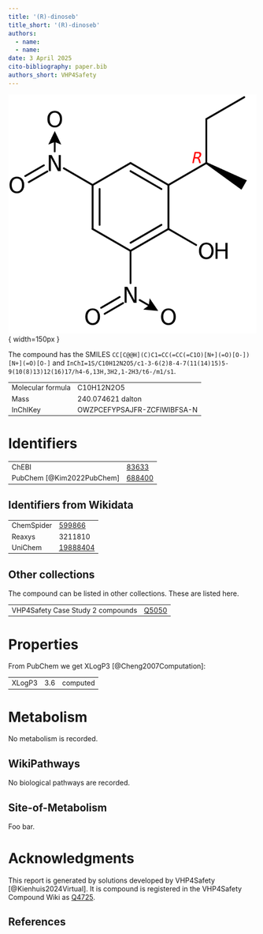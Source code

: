 ```yaml
---
title: '(R)-dinoseb'
title_short: '(R)-dinoseb'
authors:
  - name: 
  - name: 
date: 3 April 2025
cito-bibliography: paper.bib
authors_short: VHP4Safety
---
```


![](./cmp.png){ width=150px }

The compound has the SMILES
`CC[C@@H](C)C1=CC(=CC(=C1O)[N+](=O)[O-])[N+](=O)[O-]`
and
`InChI=1S/C10H12N2O5/c1-3-6(2)8-4-7(11(14)15)5-9(10(8)13)12(16)17/h4-6,13H,3H2,1-2H3/t6-/m1/s1`.

|  |  |
| -------- | -------- |
| Molecular formula | C10H12N2O5 |
| Mass | 240.074621 dalton |
| InChIKey | OWZPCEFYPSAJFR-ZCFIWIBFSA-N |

# Identifiers

|  |  |
| -------- | -------- |
| ChEBI | [83633](https://www.ebi.ac.uk/chebi/searchId.do?chebiId=CHEBI:83633) |
| PubChem [@Kim2022PubChem] | [688400](https://pubchem.ncbi.nlm.nih.gov/compound/688400) |

## Identifiers from Wikidata

|  |  |
| -------- | -------- |
| ChemSpider | [599866](https://www.chemspider.com/Chemical-Structure.599866.html) |
| Reaxys | 3211810 |
| UniChem | [19888404](https://www.ebi.ac.uk/unichem/compoundsources?compound=19888404) |

## Other collections

The compound can be listed in other collections. These are listed here.

|  |  |
| -------- | -------- |
| VHP4Safety Case Study 2 compounds | [Q5050](http://compoundcloud.wikibase.cloud/entity/Q5050) |

# Properties

From PubChem we get XLogP3 [@Cheng2007Computation]:

|  |  |  |
| -------- | -------- | -------- |
| XLogP3 | 3.6 | computed |

# Metabolism

No metabolism is recorded.

## WikiPathways 

No biological pathways are recorded.

## Site-of-Metabolism

Foo bar.

# Acknowledgments

This report is generated by solutions developed by VHP4Safety [@Kienhuis2024Virtual].
It is compound is registered in the VHP4Safety Compound Wiki as
[Q4725](http://compoundcloud.wikibase.cloud/entity/Q4725).

## References
